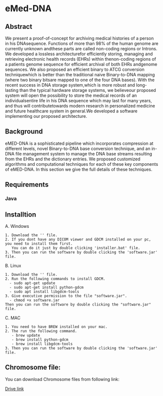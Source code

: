 # eMed-DNA

## Abstract 
We present a proof-of-concept for archiving medical histories of a person in his DNAsequence.  Functions of more than 98% of the human genome are currently unknown andthese parts are called non-coding regions or Introns.  We developed a lossless architecturefor efficiently storing, managing and retrieving electronic health records (EHRs) within thenon-coding regions of a patients genome sequence for efficient archival of both EHRs andgenome sequences.  We also proposed an efficient binary to ATCG conversion techniquewhich is better than the traditional naive Binary-to-DNA mapping (where two binary bitsare mapped to one of the four DNA bases). With the recent success in DNA storage system,which is more robust and long-lasting than the typical hardware storage systems, we believeour proposed system will open the possibility to store the medical records of an individualsentire life in his DNA sequence which may last for many years, and thus will contributetowards modern research in personalized medicine and future healthcare system in general.We developed a software implementing our proposed architecture.



## Background 
eMED-DNA is a sophisticated pipeline which incorporates compression at different levels,  novel Binary-to-DNA base conversion technique, and an in-DNA file management system to manage the DNA base streams resulting from the EHRs and the dictionary entries. We proposed customized algorithms and computational techniques for each of these key components of eMED-DNA.  In this section we give the full details of these techniques.




## Requirements

### Java 


## Installtion 

A. Windows 

    1. Download the '' file.
    2. If you dont have any DICOM viewer and GDCM installed on your pc, you need to install them first.
       You can do it just by double clicking 'installer.bat' file. 
    3. Then you can run the software by double clicking the 'software.jar' file.
    
 B. Linux
 
    1. Download the '' file.
    2. Run the following commands to install GDCM. 
      - sudo apt-get update
      - sudo apt-get install python-gdcm
      - sudo apt install libgdcm-tools
    3. Give executive permission to the file "software.jar".
      - chmod +x software.jar
    Then you can run the software by double clicking the "software.jar" file.
    
C. MAC

    1. You need to have BREW installed on your mac. 
    2. The run the following command. 
       - brew update
       - brew install python-gdcm
       - brew install libgdcm-tools
    3. Then you can run the software by double clicking the 'software.jar' file.


## Chromosome file:
You can download Chromosome files from following link:

[Drive link](https://drive.google.com/open?id=1wSoMo0tgrqCKAH21L2vvTv72PTE9SmyV)
